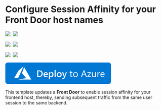 # Configure Session Affinity for your Front Door host names

<IMG SRC="https://azurequickstartsservice.blob.core.windows.net/badges/201-front-door-session-affinity/PublicLastTestDate.svg" />&nbsp;
<IMG SRC="https://azurequickstartsservice.blob.core.windows.net/badges/201-front-door-session-affinity/PublicDeployment.svg" />&nbsp;

<IMG SRC="https://azurequickstartsservice.blob.core.windows.net/badges/201-front-door-session-affinity/FairfaxLastTestDate.svg" />&nbsp;
<IMG SRC="https://azurequickstartsservice.blob.core.windows.net/badges/201-front-door-session-affinity/FairfaxDeployment.svg" />&nbsp;

<IMG SRC="https://azurequickstartsservice.blob.core.windows.net/badges/201-front-door-session-affinity/BestPracticeResult.svg" />&nbsp;
<IMG SRC="https://azurequickstartsservice.blob.core.windows.net/badges/201-front-door-session-affinity/CredScanResult.svg" />&nbsp;

<a href="https://portal.azure.com/#create/Microsoft.Template/uri/https%3A%2F%2Fraw.githubusercontent.com%2FAzure%2Fazure-quickstart-templates%2Fmaster%2F201-front-door-session-affinity%2Fazuredeploy.json" target="_blank">
    <img src="https://raw.githubusercontent.com/Azure/azure-quickstart-templates/master/1-CONTRIBUTION-GUIDE/images/deploytoazure.svg?sanitize=true"/>
</a>

This template updates a **Front Door** to enable session affinity for your frontend host, thereby, sending subsequent traffic from the same user session to the same backend.

